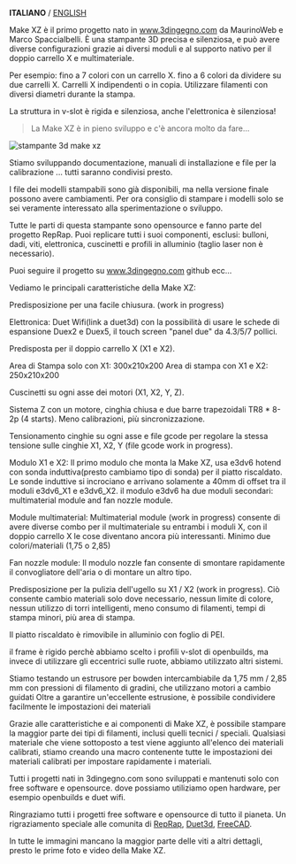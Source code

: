 **ITALIANO** / [ENGLISH](README.md)

Make XZ è il primo progetto nato in www.3dingegno.com da MaurinoWeb e Marco Spaccialbelli. È una stampante 3D precisa e silenziosa, e può avere diverse configurazioni grazie ai diversi moduli e al supporto nativo per il doppio carrello X e multimateriale.

Per esempio: fino a 7 colori con un carrello X. fino a 6 colori da dividere su due carrelli X. Carrelli X indipendenti o in copia. Utilizzare filamenti con diversi diametri durante la stampa.

La struttura in v-slot è rigida e silenziosa, anche l'elettronica è silenziosa!

>La Make XZ è in pieno sviluppo e c'è ancora molto da fare...

![stampante 3d make xz](http://www.3dingegno.com/wp-content/uploads/2017/09/3d-printer-make-xz.jpg)

Stiamo sviluppando documentazione, manuali di installazione e file per la calibrazione ... tutti saranno condivisi presto.

I file dei modelli stampabili sono già disponibili, ma nella versione finale possono avere cambiamenti. Per ora consiglio di stampare i modelli solo se sei veramente interessato alla sperimentazione o sviluppo.

Tutte le parti di questa stampante sono opensource e fanno parte del progetto RepRap. Puoi replicare tutti i suoi componenti, esclusi: bulloni, dadi, viti, elettronica, cuscinetti e profili in alluminio (taglio laser non è necessario).

Puoi seguire il progetto su www.3dingegno.com github ecc...

Vediamo le principali caratteristiche della Make XZ:

Predisposizione per una facile chiusura. (work in progress)

Elettronica: Duet Wifi(link a duet3d) con la possibilità di usare le schede di espansione Duex2 e Duex5, il touch screen "panel due" da 4.3/5/7 pollici.

Predisposta per il doppio carrello X (X1 e X2).

Area di Stampa solo con X1: 300x210x200
Area di stampa con X1 e X2: 250x210x200

Cuscinetti su ogni asse dei motori (X1, X2, Y, Z).

Sistema Z con un motore, cinghia chiusa e due barre trapezoidali TR8 * 8-2p (4 starts). Meno calibrazioni, più sincronizzazione.

Tensionamento cinghie su ogni asse e file gcode per regolare la stessa tensione sulle cinghie X1, X2, Y (file gcode work in progress).

Modulo X1 e X2:
Il primo modulo che monta la Make XZ, usa e3dv6 hotend con sonda induttiva(presto cambiamo tipo di sonda) per il piatto riscaldato. Le sonde induttive si incrociano e arrivano solamente a 40mm di offset tra il moduli e3dv6_X1 e e3dv6_X2. il modulo e3dv6 ha due moduli secondari: multimaterial module and fan nozzle module.

Module multimaterial:
Multimaterial module (work in progress) consente di avere diverse combo per il multimateriale su entrambi i moduli X, con il doppio carrello X le cose diventano ancora più interessanti.
Minimo due colori/materiali (1,75 o 2,85)

Fan nozzle module:
Il modulo nozzle fan consente di smontare rapidamente il convogliatore dell'aria o di montare un altro tipo.

Predisposizione per la pulizia dell'ugello su X1 / X2 (work in progress). Ciò consente cambio materiali solo dove necessario, nessun limite di colore, nessun utilizzo di torri intelligenti, meno consumo di filamenti, tempi di stampa minori, più area di stampa.

Il piatto riscaldato è rimovibile in alluminio con foglio di PEI.

il frame è rigido perchè abbiamo scelto i profili v-slot di openbuilds, ma invece di utilizzare gli eccentrici sulle ruote, abbiamo utilizzato altri sistemi.

Stiamo testando un estrusore per bowden intercambiabile da 1,75 mm / 2,85 mm con pressioni di filamento di gradini, che utilizzano motori a cambio guidati Oltre a garantire un'eccellente estrusione, è possibile condividere facilmente le impostazioni dei materiali

Grazie alle caratteristiche e ai componenti di Make XZ, è possibile stampare la maggior parte dei tipi di filamenti, inclusi quelli tecnici / speciali. Qualsiasi materiale che viene sottoposto a test viene aggiunto all'elenco dei materiali calibrati, stiamo creando una macro contenente tutte le impostazioni dei materiali calibrati per impostare rapidamente i materiali.

Tutti i progetti nati in 3dingegno.com sono sviluppati e mantenuti solo con free software e opensource. dove possiamo utiliziamo open hardware, per esempio openbuilds e duet wifi.

Ringraziamo tutti i progetti free software e opensource di tutto il pianeta.
Un rigraziamento speciale alle comunita di [RepRap](http://forums.reprap.org/index.php), [Duet3d](https://www.duet3d.com/forum/), [FreeCAD](https://forum.freecadweb.org/).

In tutte le immagini mancano la maggior parte delle viti a altri dettagli, presto le prime foto e video della Make XZ.


